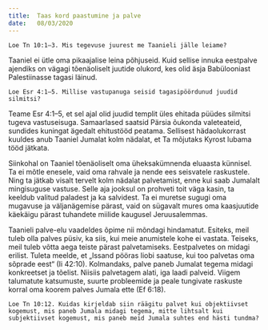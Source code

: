 ```yaml
---
title:  Taas kord paastumine ja palve
date:   08/03/2020
---
```


`Loe Tn 10:1–3. Mis tegevuse juurest me Taanieli jälle leiame?`

Taaniel ei ütle oma pikaajalise leina põhjuseid. Kuid sellise innuka eestpalve ajendiks on vägagi tõenäoliselt juutide olukord, kes olid äsja Babülooniast Palestiinasse tagasi läinud.

`Loe Esr 4:1–5. Millise vastupanuga seisid tagasipöördunud juudid silmitsi?`

Teame Esr 4:1–5, et sel ajal olid juudid templit üles ehitada püüdes silmitsi tugeva vastuseisuga. Samaarlased saatsid Pärsia õukonda valeteateid, sundides kuningat ägedalt ehitustööd peatama. Sellisest hädaolukorrast kuuldes anub Taaniel Jumalat kolm nädalat, et Ta mõjutaks Kyrost lubama tööd jätkata.

Siinkohal on Taaniel tõenäoliselt oma üheksakümnenda eluaasta künnisel. Ta ei mõtle enesele, vaid oma rahvale ja nende ees seisvatele raskustele. Ning ta jätkab visalt tervelt kolm nädalat palvetamist, enne kui saab Jumalalt mingisuguse vastuse. Selle aja jooksul on prohveti toit väga kasin, ta keeldub valitud paladest ja ka salvidest. Ta ei muretse sugugi oma mugavuse ja väljanägemise pärast, vaid on sügavalt mures oma kaasjuutide käekäigu pärast tuhandete miilide kaugusel Jeruusalemmas.

Taanieli palve-elu vaadeldes õpime nii mõndagi hindamatut. Esiteks, meil tuleb olla palves püsiv, ka siis, kui meie anumistele kohe ei vastata. Teiseks, meil tuleb võtta aega teiste pärast palvetamiseks. Eestpalvetes on midagi erilist. Tuleta meelde, et „Issand pööras Iiobi saatuse, kui too palvetas oma sõprade eest“ (Ii 42:10). Kolmandaks, palve paneb Jumalat tegema midagi konkreetset ja tõelist. Niisiis palvetagem alati, iga laadi palveid. Viigem talumatute katsumuste, suurte probleemide ja peale tungivate raskuste korral oma koorem palves Jumala ette (Ef 6:18).

`Loe Tn 10:12. Kuidas kirjeldab siin räägitu palvet kui objektiivset kogemust, mis paneb Jumala midagi tegema, mitte lihtsalt kui subjektiivset kogemust, mis paneb meid Jumala suhtes end hästi tundma?`
